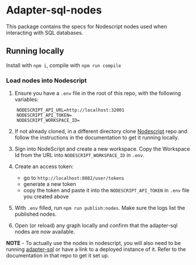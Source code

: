 # Adapter-sql-nodes

This package contains the specs for Nodescript nodes used when interacting with SQL databases.

## Running locally

Install with `npm i`, compile with  `npm run compile`

### Load nodes into Nodescript

1. Ensure you have a `.env` file in the root of this repo, with the following variables:

```
    NODESCRIPT_API_URL=http://localhost:32001
    NODESCRIPT_API_TOKEN=
    NODESCRIPT_WORKSPACE_ID=
```

2. If not already cloned, in a different directory clone [Nodescript](https://github.com/ubio/nodescript-platform) repo and follow the instructions in the documentation to get it running locally.

3. Sign into NodeScript and create a new workspace. Copy the Workspace Id from the URL into `NODESCRIPT_WORKSPACE_ID` in `.env`.

4. Create an access token:

    - go to `http://localhost:8082/user/tokens`
    - generate a new token
    - copy the token and paste it into the `NODESCRIPT_API_TOKEN` in `.env` file you created above


5. With `.env` filled, run `npm run publish:nodes`. Make sure the logs list the published nodes.

6. Open (or reload) any graph locally and confirm that the adapter-sql nodes are now available.

**NOTE** - To actually use the nodes in nodescript, you will also need to be running [adapter-sql](https://github.com/NodeScriptLang/adapter-sql) or have a link to a deployed instance of it. Refer to the documentation in that repo to get it set up.